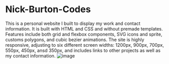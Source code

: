 # Nick-Burton-Codes
This is a personal website I built to display my work and contact information. It is built with HTML and CSS and without premade templates.  Features include both grid and flexbox components, SVG icons and sprite, customs polygons, and cubic bezier animations. The site is highly responsive, adjusting to six different screen widths: 1200px, 900px, 700px, 550px, 450px, ansd 350px, and includes links to other projects as well as my contact information.
![image](https://user-images.githubusercontent.com/125829913/230223166-a37a8326-674f-4856-8a79-8b841a31d2af.png)

